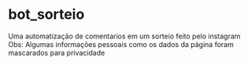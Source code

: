 # bot_sorteio
Uma automatização de comentarios em um sorteio feito pelo instagram
Obs: Algumas informações pessoais como os dados da página foram mascarados para privacidade
